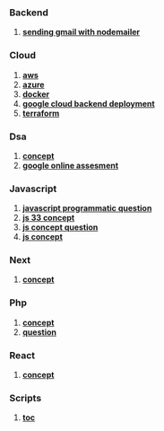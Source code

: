 ### Backend
1. **[sending gmail with nodemailer](backend/sending_gmail_with_nodemailer)**
  
### Cloud
1. **[aws](cloud/aws)**
1. **[azure](cloud/azure)**
1. **[docker](cloud/docker)**
1. **[google cloud backend deployment](cloud/google_cloud_backend_deployment)**
1. **[terraform](cloud/terraform)**
  
### Dsa
1. **[concept](dsa/concept)**
1. **[google online assesment](dsa/google_online_assesment)**
  
### Javascript
1. **[javascript programmatic question](javascript/javascript-programmatic-question)**
1. **[js 33 concept](javascript/js-33-concept)**
1. **[js concept question](javascript/js-concept-question)**
1. **[js concept](javascript/js-concept)**
  
### Next
1. **[concept](next/concept)**
  
### Php
1. **[concept](php/concept)**
1. **[question](php/question)**
  
### React
1. **[concept](react/concept)**
  
### Scripts
1. **[toc](scripts/toc)**
  